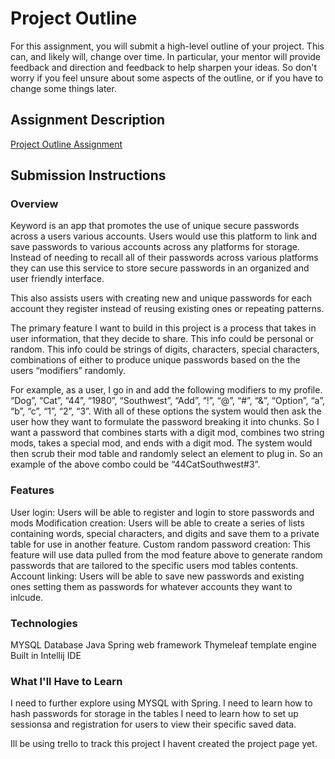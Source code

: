 # Project Outline
For this assignment, you will submit a high-level outline of your project. This can, and likely will, change over time. In particular, your mentor will provide feedback and direction and feedback to help sharpen your ideas. So don't worry if you feel unsure about some aspects of the outline, or if you have to change some things later.

## Assignment Description
[Project Outline Assignment](https://education.launchcode.org/liftoff/assignments/project-outline/)

## Submission Instructions

### Overview

Keyword is an app that promotes the use of unique secure passwords across a users various accounts.  Users would use this platform to link and save passwords to various accounts across any platforms for storage.  Instead of needing to recall all of their passwords across various platforms they can use this service to store secure passwords in an organized and user friendly interface.  

This also assists users with creating new and unique passwords for each account they register instead of reusing existing ones or repeating patterns.

The primary feature I want to build in this project is a process that takes in user information, that they decide to share.  This info could be personal or random.  This info could be strings of digits, characters, special characters, combinations of either to produce unique passwords based on the the users “modifiers” randomly.

For example, as a user, I go in and add the following modifiers to my profile.  “Dog”, “Cat”, “44”, “1980”, “Southwest”, “Add”, “!”, “@”, “#”, “&”, “Option”, “a”, “b”, “c”, “1”, “2”, “3”.  With all of these options the system would then ask the user how they want to formulate the password breaking it into chunks.  So I want a password that combines starts with a digit mod, combines two string mods, takes a special mod, and ends with a digit mod.  The system would then scrub their mod table and randomly select an element to plug in.  So an example of the above combo could be “44CatSouthwest#3”.

### Features

User login:  Users will be able to register and login to store passwords and mods
Modification creation:  Users will be able to create a series of lists containing words, special characters, and digits and save them to a private table for use in another feature.
Custom random password creation:  This feature will use data pulled from the mod feature above to generate random passwords that are tailored to the specific users mod tables contents.
Account linking:  Users will be able to save new passwords and existing ones setting them as passwords for whatever accounts they want to inlcude.

### Technologies

MYSQL Database
Java
Spring web framework
Thymeleaf template engine
Built in Intellij IDE

### What I'll Have to Learn
 I need to further explore using MYSQL with Spring.
 I need to learn how to hash passwords for storage in the tables
 I need to learn how to set up sessionsa and registration for users to view their specific saved data.
 
 Ill be using trello to track this project I havent created the project page yet.
